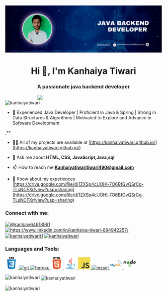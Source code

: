 ![logo](https://github.com/kanhaiyatiwari/kanhaiyatiwari/blob/main/gitBanner.png)
<h1 align="center">Hi 👋, I'm Kanhaiya Tiwari</h1>
<h3 align="center">A passionate java backend developer</h3>
<img  width="400" align="right" src="https://user-images.githubusercontent.com/108019103/210264246-947d52bc-e58f-4196-8399-30a40b8c6d00.png" />
<p align="left"> <img src="https://komarev.com/ghpvc/?username=kanhaiyatiwari&label=Profile%20views&color=0e75b6&style=flat" alt="kanhaiyatiwari" /> </p>

- 🌱 Experienced Java Developer | Proficient in Java & Spring | Strong in Data Structures & Algorithms | Motivated to Explore and Advance in Software Development

,**

- 👨‍💻 All of my projects are available at [https://kanhaiyatiwari.github.io/](https://kanhaiyatiwari.github.io/)

- 💬 Ask me about **HTML, CSS, JavaScript,Java,sql**

- 📫 How to reach me **Kanhaiyatiwaritiwari490@gmail.com**

- 📄 Know about my experiences [https://drive.google.com/file/d/1ZXSp4cUOHl-7O6BfGvQSrCg-TLsNCFXr/view?usp=sharing](https://drive.google.com/file/d/1ZXSp4cUOHl-7O6BfGvQSrCg-TLsNCFXr/view?usp=sharing)

<h3 align="left">Connect with me:</h3>
<p align="left">
<a href="https://twitter.com/@kanhaiy64618991" target="blank"><img align="center" src="https://raw.githubusercontent.com/rahuldkjain/github-profile-readme-generator/master/src/images/icons/Social/twitter.svg" alt="@kanhaiy64618991" height="30" width="40" /></a>
<a href="https://linkedin.com/in/https://www.linkedin.com/in/kanhaiya-tiwari-684942257/" target="blank"><img align="center" src="https://raw.githubusercontent.com/rahuldkjain/github-profile-readme-generator/master/src/images/icons/Social/linked-in-alt.svg" alt="https://www.linkedin.com/in/kanhaiya-tiwari-684942257/" height="30" width="40" /></a>
<a href="https://www.hackerrank.com/kanhaiyatiwarit1" target="blank"><img align="center" src="https://raw.githubusercontent.com/rahuldkjain/github-profile-readme-generator/master/src/images/icons/Social/hackerrank.svg" alt="kanhaiyatiwarit1" height="30" width="40" /></a>
<a href="https://www.leetcode.com/kanhaiyatiwari" target="blank"><img align="center" src="https://raw.githubusercontent.com/rahuldkjain/github-profile-readme-generator/master/src/images/icons/Social/leet-code.svg" alt="kanhaiyatiwari" height="30" width="40" /></a>
</p>

<h3 align="left">Languages and Tools:</h3>
<p align="left"> <a href="https://www.w3schools.com/css/" target="_blank" rel="noreferrer"> <img src="https://raw.githubusercontent.com/devicons/devicon/master/icons/css3/css3-original-wordmark.svg" alt="css3" width="40" height="40"/> </a> <a href="https://git-scm.com/" target="_blank" rel="noreferrer"> <img src="https://www.vectorlogo.zone/logos/git-scm/git-scm-icon.svg" alt="git" width="40" height="40"/> </a> <a href="https://heroku.com" target="_blank" rel="noreferrer"> <img src="https://www.vectorlogo.zone/logos/heroku/heroku-icon.svg" alt="heroku" width="40" height="40"/> </a> <a href="https://www.w3.org/html/" target="_blank" rel="noreferrer"> <img src="https://raw.githubusercontent.com/devicons/devicon/master/icons/html5/html5-original-wordmark.svg" alt="html5" width="40" height="40"/> </a> <a href="https://www.java.com" target="_blank" rel="noreferrer"> <img src="https://raw.githubusercontent.com/devicons/devicon/master/icons/java/java-original.svg" alt="java" width="40" height="40"/> </a> <a href="https://developer.mozilla.org/en-US/docs/Web/JavaScript" target="_blank" rel="noreferrer"> <img src="https://raw.githubusercontent.com/devicons/devicon/master/icons/javascript/javascript-original.svg" alt="javascript" width="40" height="40"/> </a> <a href="https://www.microsoft.com/en-us/sql-server" target="_blank" rel="noreferrer"> <img src="https://www.svgrepo.com/show/303229/microsoft-sql-server-logo.svg" alt="mssql" width="40" height="40"/> </a> <a href="https://www.mysql.com/" target="_blank" rel="noreferrer"> <img src="https://raw.githubusercontent.com/devicons/devicon/master/icons/mysql/mysql-original-wordmark.svg" alt="mysql" width="40" height="40"/> </a> <a href="https://nodejs.org" target="_blank" rel="noreferrer"> <img src="https://raw.githubusercontent.com/devicons/devicon/master/icons/nodejs/nodejs-original-wordmark.svg" alt="nodejs" width="40" height="40"/> </a> </p>

<p><img align="left" src="https://github-readme-stats.vercel.app/api/top-langs?username=kanhaiyatiwari&show_icons=true&locale=en&layout=compact" alt="kanhaiyatiwari" /></p>

<p>&nbsp;<img align="center" src="https://github-readme-stats.vercel.app/api?username=kanhaiyatiwari&show_icons=true&locale=en" alt="kanhaiyatiwari" /></p>

<p><img align="center" src="https://github-readme-streak-stats.herokuapp.com/?user=kanhaiyatiwari&" alt="kanhaiyatiwari" /></p>
